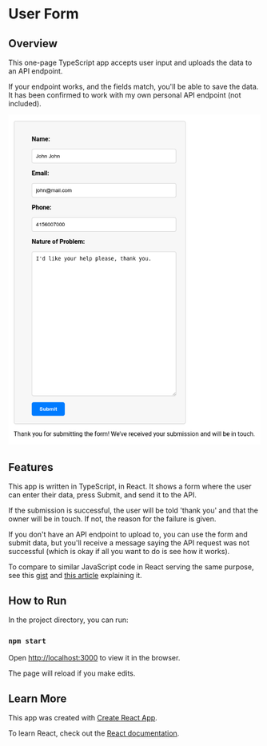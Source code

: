 # User Form

## Overview

This one-page TypeScript app accepts user input and uploads the data to an API endpoint.

If your endpoint works, and the fields match, you'll be able to save the data. It has been confirmed to work with my own personal API endpoint (not included).

![upload_form_working](upload_form_working.png)

## Features

This app is written in TypeScript, in React. It shows a form where the user can enter their data, press Submit, and send it to the API. 

If the submission is successful, the user will be told 'thank you' and that the owner will be in touch. If not, the reason for the failure is given.

If you don't have an API endpoint to upload to, you can use the form and submit data, but you'll receive a message saying the API request was not successful (which is okay if all you want to do is see how it works).

To compare to similar JavaScript code in React serving the same purpose, see this [gist](https://gist.github.com/julianeon/767e32fc069d0a1568683deb4dd31fb0) and [this article](https://javascriptpage.com/make-an-email-submit-form-with-javascript) explaining it.

## How to Run

In the project directory, you can run:

### `npm start`

Open [http://localhost:3000](http://localhost:3000) to view it in the browser.

The page will reload if you make edits.

## Learn More

This app was created with [Create React App](https://facebook.github.io/create-react-app/docs/getting-started).

To learn React, check out the [React documentation](https://reactjs.org/).
